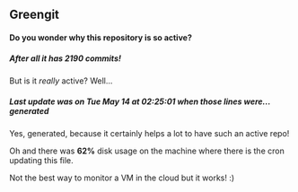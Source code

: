 ## Greengit

#### Do you wonder why this repository is so active?

##### After all it has 2190 commits!

But is it *really* active? Well...

##### Last update was on Tue May 14 at 02:25:01 when those lines were... generated

Yes, generated, because it certainly helps a lot to have such an active repo!

Oh and there was **62%** disk usage on the machine
where there is the cron updating this file.

Not the best way to monitor a VM in the cloud but it works! :)
